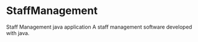 # StaffManagement
Staff Management java application
A staff management software developed with java.
